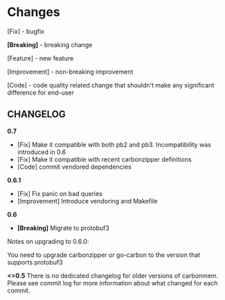 Changes
=================================================

[Fix] - bugfix

**[Breaking]** - breaking change

[Feature] - new feature

[Improvement] - non-breaking improvement

[Code] - code quality related change that shouldn't make any significant difference for end-user

CHANGELOG
---------
**0.7**
 - [Fix] Make it compatible with both pb2 and pb3. Incompatibility was introduced in 0.6
 - [Fix] Make it compatible with recent carbonzipper definitions
 - [Code] commit vendored dependencies

**0.6.1**
 - [Fix] Fix panic on bad queries
 - [Improvement] Introduce vendoring and Makefile

**0.6**
 - **[Breaking]** Migrate to protobuf3

Notes on upgrading to 0.6.0:

You need to upgrade carbonzipper or go-carbon to the version that supports protobuf3

**<=0.5**
There is no dedicated changelog for older versions of carbonmem. Please see commit log for more information about what changed for each commit.
